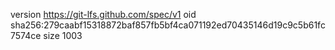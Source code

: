 version https://git-lfs.github.com/spec/v1
oid sha256:279caabf15318872baf857fb5bf4ca071192ed70435146d19c9c5b61fc7574ce
size 1003
